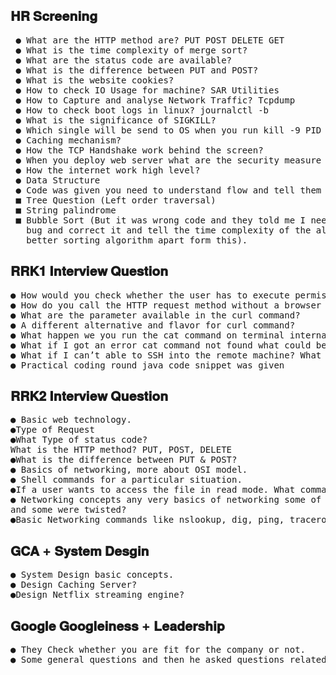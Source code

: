 ## 𝐇𝐑 𝐒𝐜𝐫𝐞𝐞𝐧𝐢𝐧𝐠
<pre> ● What are the HTTP method are? PUT POST DELETE GET
 ● What is the time complexity of merge sort?
 ● What are the status code are available?
 ● What is the difference between PUT and POST?
 ● What is the website cookies?
 ● How to check IO Usage for machine? SAR Utilities
 ● How to Capture and analyse Network Traffic? Tcpdump
 ● How to check boot logs in linux? journalctl -b
 ● What is the significance of SIGKILL?
 ● Which single will be send to OS when you run kill -9 PID command in linux? SIGKILL
 ● Caching mechanism?
 ● How the TCP Handshake work behind the screen?
 ● When you deploy web server what are the security measure you would take?
 ● How the internet work high level?
 ● Data Structure
 ● Code was given you need to understand flow and tell them the final output
 ■ Tree Question (Left order traversal)
 ■ String palindrome
 ■ Bubble Sort (But it was wrong code and they told me I need to identify the
   bug and correct it and tell the time complexity of the algorithm and any
   better sorting algorithm apart form this).
</pre>

## 𝐑𝐑𝐊𝟏 𝐈𝐧𝐭𝐞𝐫𝐯𝐢𝐞𝐰 𝐐𝐮𝐞𝐬𝐭𝐢𝐨𝐧
<pre>● How would you check whether the user has to execute permission or not?
● How do you call the HTTP request method without a browser or curl?
● What are the parameter available in the curl command?
● A different alternative and flavor for curl command?
● What happen we you run the cat command on terminal internal workflow?
● What if I got an error cat command not found what could be the possible issue?
● What if I can’t able to SSH into the remote machine? What is the possible step would
● Practical coding round java code snippet was given
</pre>

## 𝐑𝐑𝐊𝟐 𝐈𝐧𝐭𝐞𝐫𝐯𝐢𝐞𝐰 𝐐𝐮𝐞𝐬𝐭𝐢𝐨𝐧
<pre>● Basic web technology.
●Type of Request
●What Type of status code?
What is the HTTP method? PUT, POST, DELETE
●What is the difference between PUT & POST?
● Basics of networking, more about OSI model.
● Shell commands for a particular situation.
●If a user wants to access the file in read mode. What command can use?
● Networking concepts any very basics of networking some of the questions were direct
and some were twisted?
●Basic Networking commands like nslookup, dig, ping, traceroute.
</pre>

</pre>

## 𝐆𝐂𝐀 + 𝐒𝐲𝐬𝐭𝐞𝐦 𝐃𝐞𝐬𝐠𝐢𝐧
<pre>● System Design basic concepts.
● Design Caching Server?
●Design Netflix streaming engine?
</pre>

## 𝐆𝐨𝐨𝐠𝐥𝐞 𝐆𝐨𝐨𝐠𝐥𝐞𝐢𝐧𝐞𝐬𝐬 + 𝐋𝐞𝐚𝐝𝐞𝐫𝐬𝐡𝐢𝐩
<pre>● They Check whether you are fit for the company or not.
● Some general questions and then he asked questions related to the role, basically he wanted to know whether I know about the role.
</pre>
